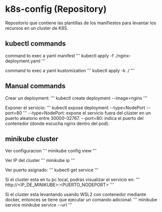# k8s-config (Repository)
Repositorio que contiene las plantillas de los manifiestos para levantar los recursos en un cluster de K8S.

## kubectl commands
command to exec a yaml manifest
'''
kubectl apply -f ./nginx-deployment.yaml
'''

command to exec a yaml kustomization
'''
kubectl apply -k ./
'''


## Manual commands

Crear un deployment:
'''
kubectl create deployment <nombre> --image=nginx
'''

Exponer el servicio:
'''
kubectl expose deployment <nombre> --type=NodePort --port=80
'''
--type=NodePort: expone el servicio fuera del clúster en un puerto aleatorio entre 30000–32767.
--port=80: indica el puerto del contenedor (donde escucha nginx dentro del pod).

## minikube cluster

Ver configuracion
'''
minikube config view
'''

Ver IP del cluster
'''
minikube ip
'''

Ver puerto asignado:
'''
kubectl get service <nombre-del-servicio>
'''

Si el cluster esta en tu pc local, podras visualizar el servicio en:
'''
http://<IP_DE_MINIKUBE>:<PUERTO_NODEPORT>
'''

Si el cluster esta levantando usando WSL2 con contenedor mediante docker, entonces se tiene que ejecutar un comando adicional:
'''
minikube service <nombre-del-servicio>
minikube service <nombre-del-servicio> --url
'''
